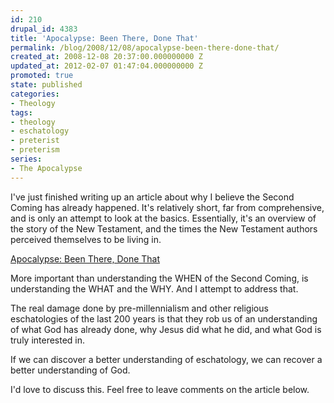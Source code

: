 ```yaml
---
id: 210
drupal_id: 4383
title: 'Apocalypse: Been There, Done That'
permalink: /blog/2008/12/08/apocalypse-been-there-done-that/
created_at: 2008-12-08 20:37:00.000000000 Z
updated_at: 2012-02-07 01:47:04.000000000 Z
promoted: true
state: published
categories:
- Theology
tags:
- theology
- eschatology
- preterist
- preterism
series:
- The Apocalypse
---
```

I've just finished writing up an article about why I believe the Second Coming has already happened. It's relatively short, far from comprehensive, and is only an attempt to look at the basics. Essentially, it's an overview of the story of the New Testament, and the times the New Testament authors perceived themselves to be living in.

[Apocalypse: Been There, Done That](http://micahredding.com/blog/2008/09/16/apocalypse-been-there-done)

More important than understanding the WHEN of the Second Coming, is understanding the WHAT and the WHY. And I attempt to address that.

The real damage done by pre-millennialism and other religious eschatologies of the last 200 years is that they rob us of an understanding of what God has already done, why Jesus did what he did, and what God is truly interested in.

If we can discover a better understanding of eschatology, we can recover a better understanding of God.

I'd love to discuss this. Feel free to leave comments on the article below.
